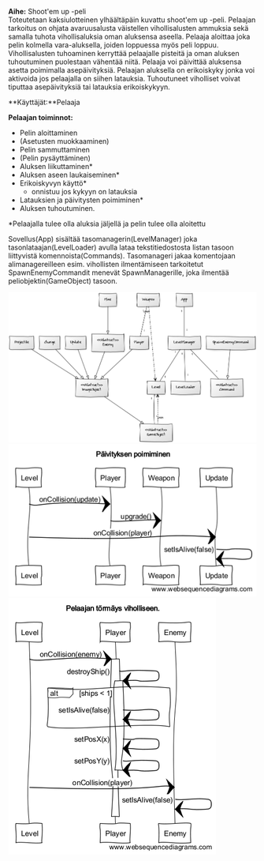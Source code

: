 **Aihe:** Shoot'em up -peli  <br />
Toteutetaan kaksiulotteinen  ylhäältäpäin kuvattu shoot'em up -peli. Pelaajan tarkoitus on ohjata avaruusalusta väistellen vihollisalusten ammuksia sekä samalla tuhota vihollisaluksia oman aluksensa aseella. Pelaaja aloittaa joka pelin kolmella vara-aluksella, joiden loppuessa myös peli loppuu. Vihollisalusten tuhoaminen kerryttää pelaajalle pisteitä ja oman aluksen tuhoutuminen puolestaan vähentää niitä. Pelaaja voi päivittää aluksensa asetta poimimalla asepäivityksiä. Pelaajan aluksella on erikoiskyky jonka voi aktivoida jos pelaajalla on siihen latauksia. Tuhoutuneet  viholliset voivat tiputtaa asepäivityksiä tai latauksia erikoiskykyyn.

**Käyttäjät:**Pelaaja

**Pelaajan toiminnot:**
  * Pelin aloittaminen
  * (Asetusten muokkaaminen)
  * Pelin sammuttaminen
  * (Pelin pysäyttäminen)
  * Aluksen liikuttaminen*
  * Aluksen aseen laukaiseminen*
  * Erikoiskyvyn käyttö*
    * onnistuu jos kykyyn on latauksia
  * Latauksien ja päivitysten poimiminen*
  * Aluksen tuhoutuminen.
  
*Pelaajalla tulee olla aluksia jäljellä ja pelin tulee olla aloitettu

Sovellus(App) sisältää tasomanagerin(LevelManager) joka tasonlataajan(LevelLoader) avulla lataa tekstitiedostosta listan tasoon liittyvistä komennoista(Commands). Tasomanageri jakaa komentojaan alimanagereilleen esim. vihollisten ilmentämiseen tarkoitetut SpawnEnemyCommandit menevät SpawnManagerille, joka ilmentää peliobjektin(GameObject) tasoon. 

![Määrittelyvaiheen luokkakaavio](/dokumentointi/luokkakaavio.png)
![Poimiminen](/dokumentointi/poimiminen.png)
![Viholliseen törmäys](/dokumentointi/viholliseentormays.png)
